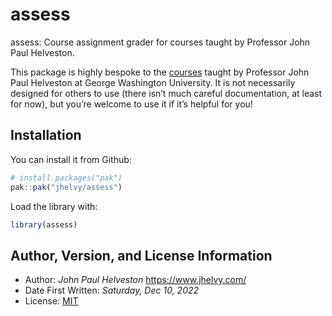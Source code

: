 
<!-- README.md is generated from README.Rmd. Please edit that file -->

# assess

assess: Course assignment grader for courses taught by Professor John
Paul Helveston.

This package is highly bespoke to the
[courses](https://www.jhelvy.com/teaching) taught by Professor John Paul
Helveston at George Washington University. It is not necessarily
designed for others to use (there isn’t much careful documentation, at
least for now), but you’re welcome to use it if it’s helpful for you!

## Installation

You can install it from Github:

``` r
# install.packages("pak")
pak::pak("jhelvy/assess")
```

Load the library with:

``` r
library(assess)
```

## Author, Version, and License Information

- Author: *John Paul Helveston* <https://www.jhelvy.com/>
- Date First Written: *Saturday, Dec 10, 2022*
- License:
  [MIT](https://github.com/jhelvy/assess/blob/master/LICENSE.md)
